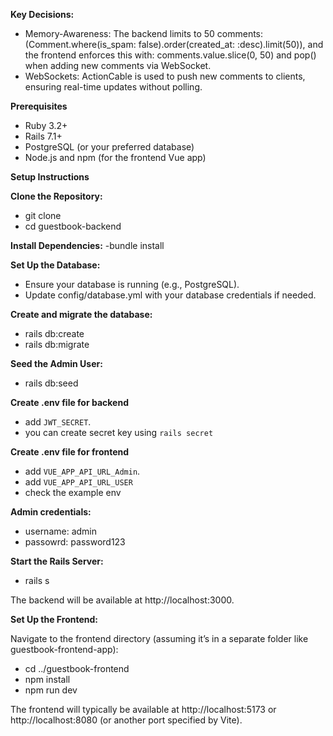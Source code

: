 **Key Decisions:**

- Memory-Awareness: The backend limits to 50 comments: 
    (Comment.where(is_spam: false).order(created_at: :desc).limit(50)), 
and the frontend enforces this with:
    comments.value.slice(0, 50) and pop() when adding new comments via WebSocket.
- WebSockets: ActionCable is used to push new comments to clients, ensuring real-time updates without polling.


**Prerequisites**
- Ruby 3.2+
- Rails 7.1+
- PostgreSQL (or your preferred database)
- Node.js and npm (for the frontend Vue app)


**Setup Instructions**

**Clone the Repository:**

- git clone <repository-url>
- cd guestbook-backend

**Install Dependencies:**
-bundle install

**Set Up the Database:**
- Ensure your database is running (e.g., PostgreSQL).
- Update config/database.yml with your database credentials if needed.

**Create and migrate the database:**
- rails db:create
- rails db:migrate

**Seed the Admin User:**
- rails db:seed

**Create .env file for backend**
- add `JWT_SECRET`.
- you can create secret key using `rails secret`


**Create .env file for frontend**
- add `VUE_APP_API_URL_Admin`.
- add `VUE_APP_API_URL_USER`
- check the example env

**Admin credentials:**
- username: admin
- passowrd: password123


**Start the Rails Server:**
- rails s

The backend will be available at http://localhost:3000.



**Set Up the Frontend:**

Navigate to the frontend directory (assuming it’s in a separate folder like guestbook-frontend-app):
- cd ../guestbook-frontend
- npm install
- npm run dev

The frontend will typically be available at http://localhost:5173 or http://localhost:8080 (or another port specified by Vite).
